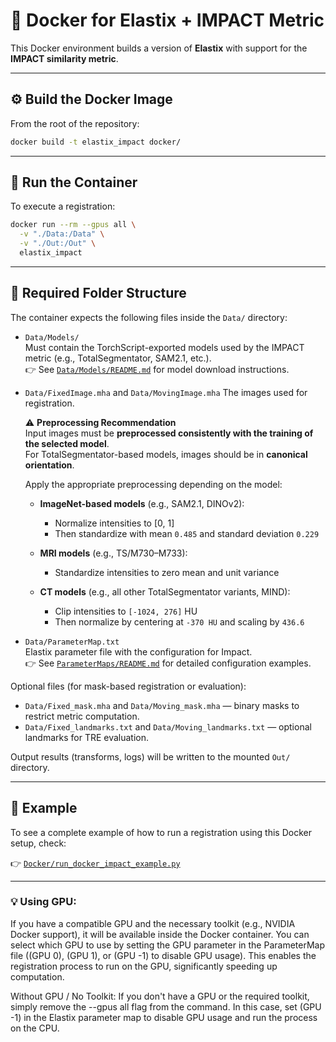 # 🐳 Docker for Elastix + IMPACT Metric

This Docker environment builds a version of **Elastix** with support for the **IMPACT similarity metric**.

---

## ⚙️ Build the Docker Image

From the root of the repository:

```bash
docker build -t elastix_impact docker/
```

---

## 🚀 Run the Container

To execute a registration:

```bash
docker run --rm --gpus all \
  -v "./Data:/Data" \
  -v "./Out:/Out" \
  elastix_impact
```

---

## 📁 Required Folder Structure

The container expects the following files inside the `Data/` directory:

- `Data/Models/`  
  Must contain the TorchScript-exported models used by the IMPACT metric (e.g., TotalSegmentator, SAM2.1, etc.).  
  👉 See [`Data/Models/README.md`](../Data/Models/README.md) for model download instructions.

- `Data/FixedImage.mha` and `Data/MovingImage.mha`
  The images used for registration.

  ⚠️ **Preprocessing Recommendation**  
  Input images must be **preprocessed consistently with the training of the selected model**.  
  For TotalSegmentator-based models, images should be in **canonical orientation**.

  Apply the appropriate preprocessing depending on the model:

  - **ImageNet-based models** (e.g., SAM2.1, DINOv2):  
    - Normalize intensities to [0, 1]  
    - Then standardize with mean `0.485` and standard deviation `0.229` 

  - **MRI models** (e.g., TS/M730–M733):  
    - Standardize intensities to zero mean and unit variance  

  - **CT models** (e.g., all other TotalSegmentator variants, MIND):  
    - Clip intensities to `[-1024, 276]` HU  
    - Then normalize by centering at `-370 HU` and scaling by `436.6`

- `Data/ParameterMap.txt`  
  Elastix parameter file with the configuration for Impact.  
  👉 See [`ParameterMaps/README.md`](../ParameterMaps/README.md) for detailed configuration examples.

Optional files (for mask-based registration or evaluation):

- `Data/Fixed_mask.mha` and `Data/Moving_mask.mha` — binary masks to restrict metric computation.
- `Data/Fixed_landmarks.txt` and `Data/Moving_landmarks.txt` — optional landmarks for TRE evaluation.

Output results (transforms, logs) will be written to the mounted `Out/` directory.

---

## 📜 Example

To see a complete example of how to run a registration using this Docker setup, check:

👉 [`Docker/run_docker_impact_example.py`](run_docker_impact_exemple.py)

---

### 💡 Using GPU:

If you have a compatible GPU and the necessary toolkit (e.g., NVIDIA Docker support), it will be available inside the Docker container. You can select which GPU to use by setting the GPU parameter in the ParameterMap file ((GPU 0), (GPU 1), or (GPU -1) to disable GPU usage). This enables the registration process to run on the GPU, significantly speeding up computation.

Without GPU / No Toolkit:
If you don't have a GPU or the required toolkit, simply remove the --gpus all flag from the command. In this case, set (GPU -1) in the Elastix parameter map to disable GPU usage and run the process on the CPU.
